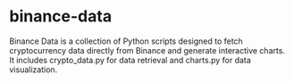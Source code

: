 # binance-data
Binance Data is a collection of Python scripts designed to fetch cryptocurrency data directly from Binance and generate interactive charts. It includes crypto_data.py for data retrieval and charts.py for data visualization.
